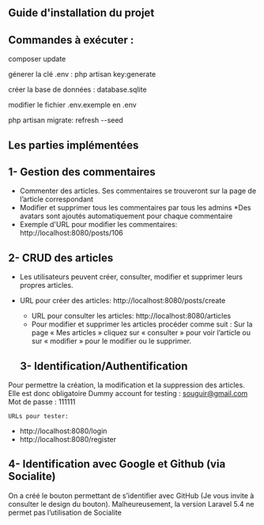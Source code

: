 ## Guide d'installation du projet

## Commandes à exécuter :
   
 
  <p>composer update</p>
  <p>génerer la clé .env :  php artisan key:generate</p>
  <p>créer la base de données : database.sqlite </p>
  <p>modifier le fichier .env.exemple en .env </p>
  <p>php artisan migrate: refresh --seed</p>
             
  ## Les parties implémentées
     
   1- Gestion des commentaires
   ------------------------------
  * Commenter des articles. Ses commentaires se trouveront sur la page de l’article correspondant
  * Modifier et supprimer tous les commentaires par tous les admins
*Des avatars sont ajoutés automatiquement pour chaque commentaire
  * Exemple d'URL pour modifier les commentaires: http://localhost:8080/posts/106
 

 
     
     
   2- CRUD des articles
   ----------------------
   * Les utilisateurs peuvent créer, consulter, modifier et supprimer leurs propres articles.
* URL pour créer des articles: http://localhost:8080/posts/create
   * URL pour consulter les articles: http://localhost:8080/articles
   * Pour modifier et supprimer les articles procéder comme suit :
Sur la page « Mes articles » cliquez sur « consulter » pour voir l’article ou sur « modifier » pour le modifier ou le supprimer.
     
   3- Identification/Authentification
   ----------------------------------------------------------------------------------
Pour permettre la création, la modification et la suppression des articles. Elle est donc obligatoire
Dummy account for testing : 
souguir@gmail.com
Mot de passe : 111111

    URLs pour tester:
   * http://localhost:8080/login
   * http://localhost:8080/register
     
        
   4- Identification avec Google et Github (via Socialite)
   --------------------------------------------------------------
  On a créé le bouton permettant de s’identifier avec GitHub (Je vous invite à consulter le design du bouton). Malheureusement, la version Laravel 5.4 ne permet pas l’utilisation de Socialite
